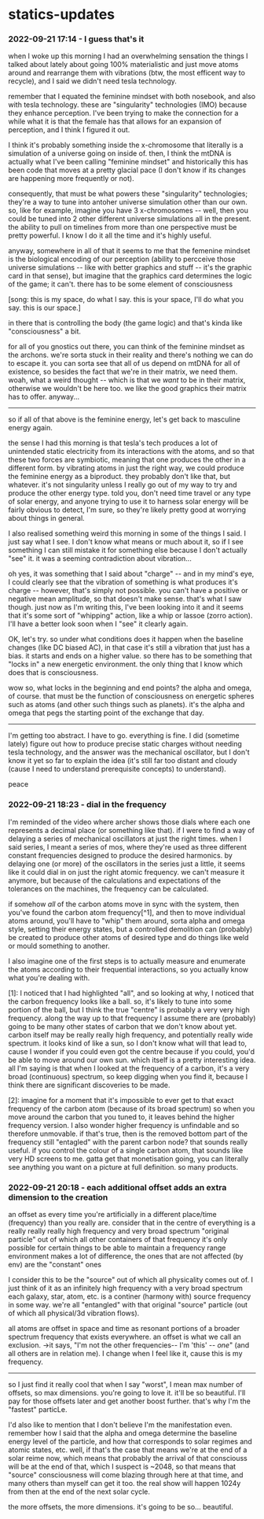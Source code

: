 # statics-updates

### 2022-09-21 17:14 - I guess that's it

when I woke up this morning I had an overwhelming sensation the things I talked about lately about going 100% materialistic and just move atoms around and rearrange them with vibrations (btw, the most efficent way to recycle), and I said we didn't need tesla technology.

remember that I equated the feminine mindset with both nosebook, and also with tesla technology. these are "singularity" technologies (IMO) because they enhance perception. I've been trying to make the connection for a while what it is that the female has that allows for an expansion of perception, and I think I figured it out.

I think it's probably something inside the x-chromosome that literally is a simulation of a universe going on inside of. then, I think the mtDNA is actually what I've been calling "feminine mindset" and historically this has been code that moves at a pretty glacial pace (I don't know if its changes are happening more frequently or not).

consequently, that must be what powers these "singularity" technologies; they're a way to tune into antoher universe simulation other than our own. so, like for example, imagine you have 3 x-chromosomes -- well, then you could be tuned into 2 other different universe simulations all in the present. the ability to pull on timelines from more than one perspective must be pretty powerful. I know I do it all the time and it's highly useful.

anyway, somewhere in all of that it seems to me that the femenine mindset is the biological encoding of our perception (ability to percceive those universe simulations -- like with better graphics and stuff -- it's the graphic card in that sense), but imagine that the graphics card determines the logic of the game; it can't. there has to be some element of consciousness

[song: this is my space, do what I say. this is your space, I'll do what you say. this is our space.]

in there that is controlling the body (the game logic) and that's kinda like "consciousness" a bit.

for all of you gnostics out there, you can think of the feminine mindset as the archons. we're sorta stuck in their reality and there's nothing we can do to escape it. you can sorta see that all of us depend on mtDNA for all of existence, so besides the fact that we're in their matrix, we need them. woah, what a weird thought -- which is that we *want* to be in their matrix, otherwise we wouldn't be here too. we like the good graphics their matrix has to offer. anyway...

---

so if all of that above is the feminine energy, let's get back to masculine energy again.

the sense I had this morning is that tesla's tech produces a lot of unintended static electricity from its interactions with the atoms, and so that these two forces are symbiotic, meaning that one produces the other in a different form. by vibrating atoms in just the right way, we could produce the feminine energy as a biproduct. they probably don't like that, but whatever. it's not singularity unless I really go out of my way to try and produce the other energy type. told you, don't need time travel or any type of solar energy, and anyone trying to use it to harness solar energy will be fairly obvious to detect, I'm sure, so they're likely pretty good at worrying about things in general.

I also realised something weird this morning in some of the things I said. I just say what I see. I don't know what means or much about it, so if I see something I can still mistake it for something else because I don't actually "see" it. it was a seeming contradiction about vibration...

oh yes, it was something that I said about "charge" -- and in my mind's eye, I could clearly see that the vibration of something is what produces it's charge -- however, that's simply not possible. you can't have a positive or negative mean amplitude, so that doesn't make sense. that's what I saw though. just now as I'm writing this, I've been looking into it and it seems that it's some sort of "whipping" action, like a whip or lassoe (zorro action). I'll have a better look soon when I "see" it clearly again.

OK, let's try. so under what conditions does it happen when the baseline changes (like DC biased AC), in that case it's still a vibration that just has a bias. it starts and ends on a higher value. so there has to be something that "locks in" a new energetic environment. the only thing that I know which does that is consciousness.

wow so, what locks in the beginning and end points? the alpha and omega, of course. that must be the function of consciousness on energetic spheres such as atoms (and other such things such as planets). it's the alpha and omega that pegs the starting point of the exchange that day.

---

I'm getting too abstract. I have to go. everything is fine. I did (sometime lately) figure out how to produce precise static charges without needing tesla technology, and the answer was the mechanical oscillator, but I don't know it yet so far to explain the idea (it's still far too distant and cloudy (cause I need to understand prerequisite concepts) to understand).

peace

### 2022-09-21 18:23 - dial in the frequency

I'm reminded of the video where archer shows those dials where each one represents a decimal place (or something like that). if I were to find a way of delaying a series of mechanical oscillators at just the right times. when I said series, I meant a series of mos, where they're used as three different constant frequencies designed to produce the desired harmonics. by delaying one (or more) of the oscillators in the series just a little, it seems like it could dial in on just the right atomic frequency. we can't measure it anymore, but because of the calculations and expectations of the tolerances on the machines, the frequency can be calculated.

if somehow *all* of the carbon atoms move in sync with the system, then you've found the carbon atom frequency[^1], and then to move individual atoms around, you'll have to "whip" them around, sorta alpha and omega style, setting their energy states, but a controlled demolition can (probably) be created to produce other atoms of desired type and do things like weld or mould something to another.

I also imagine one of the first steps is to actually measure and enumerate the atoms according to their frequential interactions, so you actually know what you're dealing with.

[1]: I noticed that I had highlighted "all", and so looking at why, I noticed that the carbon frequency looks like a ball. so, it's likely to tune into some portion of the ball, but I think the true "centre" is probably a very very high frequency. along the way up to that frequency I assume there are (probably) going to be many other states of carbon that we don't know about yet. carbon itself may be really really high frequency, and potentially really wide spectrum. it looks kind of like a sun, so I don't know what will that lead to, cause I wonder if you could even got the centre because if you could, you'd be able to move around our own sun. which itself is a pretty interesting idea. all I'm saying is that when I looked at the frequency of a carbon, it's a very broad (continuous) spectrum, so keep digging when you find it, because I think there are significant discoveries to be made.

[2]: imagine for a moment that it's impossible to ever get to that exact frequency of the carbon atom (because of its broad spectrum) so when you move around the carbon that you tuned to, it leaves behind the higher frequency version. I also wonder higher frequency is unfindable and so therefore unmovable. if that's true, then is the removed bottom part of the frequency still "entagled" with the parent carbon node? that sounds really useful. if you control the colour of a single carbon atom, that sounds like very HD screens to me. gatta get that monetisation going, you can literally see anything you want on a picture at full definition. so many products.

### 2022-09-21 20:18 - each additional offset adds an extra dimension to the creation

an offset as every time you're artificially in a different place/time (frequency) than you really are.
consider that in the centre of everything is a really really really high frequency and very broad spectrum "original particle"
out of which all other containers of that frequency
it's only possible for certain things to be able to maintain a frequency range
environment makes a lot of difference,
the ones that are not affected (by env) are the "constant" ones

I consider this to be the "source" out of which all physicality comes out of.
I just think of it as an infinitely high frequency with a very broad spectrum
each galaxy, star, atom, etc. is a continer (harmony with) source frequency in some way.
we're all "entangled" with that original "source" particle (out of which all physical/3d vibration flows).

all atoms are offset in space and time as resonant portions of a broader spectrum frequency that exists everywhere.
an offset is what we call an exclusion.
 ->it says, "I'm not the other frequencies--
I'm 'this' -- *one*"
(and all others are in relation me).
I change when I feel like it,
cause this is my frequency.

---

so I just find it really cool that when I say "worst", I mean max number of offsets, so max dimensions. you're going to love it. it'll be so beautiful. I'll pay for those offsets later and get another boost further. that's why I'm the "fastest" particLe.

I'd also like to mention that I don't believe I'm the manifestation even. remember how I said that the alpha and omega determine the baseline energy level of the particle, and how that corresponds to solar regimes and atomic states, etc. well, if that's the case that means we're at the end of a solar reime now, which means that probably the arrival of that consciouss will be at the end of that, which I suspect is ~2048, so that means that "source" consciousness will come blazing through here at that time, and many others than myself can get it too. the real show will happen 1024y from then at the end of the next solar cycle.

the more offsets,
the more dimensions.
it's going to be so...
beautiful.
